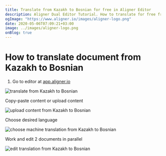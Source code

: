 ```yaml
---
title: Translate from Kazakh to Bosnian for free in Aligner Editor
description: Aligner Dual Editor Tutorial. How to translate for free from Kazakh to Bosnian. Aligner is multilingual document management platform. 
ogImage: "https://www.aligner.io/images/aligner-logo.png"
date: 2020-05-06T07:09:21+03:00
image: ../images/aligner-logo.png
onBlog: true
---
```


# How to translate document from Kazakh to Bosnian

1. Go to editor at [app.aligner.io](https://app.aligner.io "Aligner App web page")

![translate from Kazakh to Bosnian](../aligner-blank-editor.png "translate from Kazakh to Bosnian")

Copy-paste content or upload content

![upload content from Kazakh to Bosnian](../aligner-uploaded-document.png "upload content from Kazakh to Bosnian")

Choose desired language

![choose machine translation from Kazakh to Bosnian](../aligner-language-dropdown.png "choose machine translation from Kazakh to Bosnian")

Work and edit 2 documents in parallel

![edit translation from Kazakh to Bosnian](../aligner-double-sitded-editor.png "edit translation from Kazakh to Bosnian")


